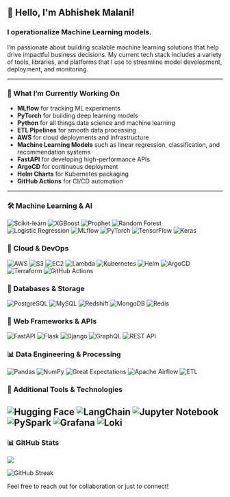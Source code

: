 ## 👋 Hello, I'm Abhishek Malani!
### I operationalize Machine Learning models.

I’m passionate about building scalable machine learning solutions that help drive impactful business decisions. My current tech stack includes a variety of tools, libraries, and platforms that I use to streamline model development, deployment, and monitoring.

---

### 🔭 What I’m Currently Working On
- **MLflow** for tracking ML experiments
- **PyTorch** for building deep learning models
- **Python** for all things data science and machine learning
- **ETL Pipelines** for smooth data processing
- **AWS** for cloud deployments and infrastructure
- **Machine Learning Models** such as linear regression, classification, and recommendation systems
- **FastAPI** for developing high-performance APIs
- **ArgoCD** for continuous deployment
- **Helm Charts** for Kubernetes packaging
- **GitHub Actions** for CI/CD automation

---

### 🛠️ Machine Learning & AI

![Scikit-learn](https://img.shields.io/badge/Scikit--learn-%23F7931E.svg?style=for-the-badge&logo=scikitlearn&logoColor=white)
![XGBoost](https://img.shields.io/badge/XGBoost-%23AA0000.svg?style=for-the-badge&logo=xgboost&logoColor=white)
![Prophet](https://img.shields.io/badge/Prophet-%236965FF.svg?style=for-the-badge)
![Random Forest](https://img.shields.io/badge/Random%20Forest-%234CAF50.svg?style=for-the-badge)
![Logistic Regression](https://img.shields.io/badge/Logistic%20Regression-%230A74DA.svg?style=for-the-badge)
![MLflow](https://img.shields.io/badge/MLflow-%231e0f65.svg?style=for-the-badge&logo=mlflow&logoColor=white)
![PyTorch](https://img.shields.io/badge/PyTorch-%23EE4C2C.svg?style=for-the-badge&logo=pytorch&logoColor=white)
![TensorFlow](https://img.shields.io/badge/TensorFlow-%23FF6F00.svg?style=for-the-badge&logo=tensorflow&logoColor=white)
![Keras](https://img.shields.io/badge/Keras-%23D00000.svg?style=for-the-badge&logo=keras&logoColor=white)

### 📡 Cloud & DevOps

![AWS](https://img.shields.io/badge/AWS-%23232F3E.svg?style=for-the-badge&logo=amazon-aws&logoColor=white)
![S3](https://img.shields.io/badge/S3-%23FF9900.svg?style=for-the-badge&logo=amazons3&logoColor=white)
![EC2](https://img.shields.io/badge/EC2-%23FF9900.svg?style=for-the-badge&logo=amazonec2&logoColor=white)
![Lambda](https://img.shields.io/badge/Lambda-%23FF9900.svg?style=for-the-badge&logo=awslambda&logoColor=white)
![Kubernetes](https://img.shields.io/badge/Kubernetes-%23326CE5.svg?style=for-the-badge&logo=kubernetes&logoColor=white)
![Helm](https://img.shields.io/badge/Helm-%230F1689.svg?style=for-the-badge&logo=helm&logoColor=white)
![ArgoCD](https://img.shields.io/badge/ArgoCD-%23EF7B4D.svg?style=for-the-badge&logo=argo&logoColor=white)
![Terraform](https://img.shields.io/badge/Terraform-%235835CC.svg?style=for-the-badge&logo=terraform&logoColor=white)
![GitHub Actions](https://img.shields.io/badge/GitHub%20Actions-%232671E5.svg?style=for-the-badge&logo=githubactions&logoColor=white)

### 💾 Databases & Storage

![PostgreSQL](https://img.shields.io/badge/PostgreSQL-%23336791.svg?style=for-the-badge&logo=postgresql&logoColor=white)
![MySQL](https://img.shields.io/badge/MySQL-%234479A1.svg?style=for-the-badge&logo=mysql&logoColor=white)
![Redshift](https://img.shields.io/badge/AWS%20Redshift-%23CC0000.svg?style=for-the-badge&logo=amazon-redshift&logoColor=white)
![MongoDB](https://img.shields.io/badge/MongoDB-%2347A248.svg?style=for-the-badge&logo=mongodb&logoColor=white)
![Redis](https://img.shields.io/badge/Redis-%23DC382D.svg?style=for-the-badge&logo=redis&logoColor=white)

### 🚀 Web Frameworks & APIs

![FastAPI](https://img.shields.io/badge/FastAPI-%2300C7B7.svg?style=for-the-badge&logo=fastapi&logoColor=white)
![Flask](https://img.shields.io/badge/Flask-%23000000.svg?style=for-the-badge&logo=flask&logoColor=white)
![Django](https://img.shields.io/badge/Django-%23092E20.svg?style=for-the-badge&logo=django&logoColor=white)
![GraphQL](https://img.shields.io/badge/GraphQL-%23E535AB.svg?style=for-the-badge&logo=graphql&logoColor=white)
![REST API](https://img.shields.io/badge/REST%20API-%23000000.svg?style=for-the-badge)

### 📊 Data Engineering & Processing

![Pandas](https://img.shields.io/badge/Pandas-%23150458.svg?style=for-the-badge&logo=pandas&logoColor=white)
![NumPy](https://img.shields.io/badge/NumPy-%23013243.svg?style=for-the-badge&logo=numpy&logoColor=white)
![Great Expectations](https://img.shields.io/badge/Great%20Expectations-%23FFC107.svg?style=for-the-badge&logo=dataiku&logoColor=black)
![Apache Airflow](https://img.shields.io/badge/Apache%20Airflow-%23017CEE.svg?style=for-the-badge&logo=apacheairflow&logoColor=white)
![ETL](https://img.shields.io/badge/ETL-%23008000.svg?style=for-the-badge)

### 🌟 Additional Tools & Technologies

![Hugging Face](https://img.shields.io/badge/Hugging%20Face-%23FFBF00.svg?style=for-the-badge&logo=huggingface&logoColor=white)
![LangChain](https://img.shields.io/badge/LangChain-%234B8BBE.svg?style=for-the-badge)
![Jupyter Notebook](https://img.shields.io/badge/Jupyter-%23F37626.svg?style=for-the-badge&logo=jupyter&logoColor=white)
![PySpark](https://img.shields.io/badge/PySpark-%23E25A1C.svg?style=for-the-badge&logo=apache-spark&logoColor=white)
![Grafana](https://img.shields.io/badge/Grafana-%23F46800.svg?style=for-the-badge&logo=grafana&logoColor=white)
![Loki](https://img.shields.io/badge/Loki-%2300C7B7.svg?style=for-the-badge)
---

### 📊 GitHub Stats
<picture>
  <source 
    srcset="https://github-readme-stats-dusky-one-44.vercel.app/api?username=abhishek-malani&show_icons=true&include_all_commits=true&count_private=true&theme=dark&cache_seconds=1800"
    media="(prefers-color-scheme: dark)"
  />
  <source 
    srcset="https://github-readme-stats-dusky-one-44.vercel.app/api?username=abhishek-malani&show_icons=true&include_all_commits=true&count_private=true&cache_seconds=1800"
  />
  <img src="https://github-readme-stats-dusky-one-44.vercel.app/api?username=abhishek-malani&show_icons=true&include_all_commits=true&count_private=true&cache_seconds=1800" />
</picture>

![GitHub Streak](https://streak-stats.demolab.com/?user=abhishek-malani&theme=dark-pink&hide_border=false&theme=dark)

Feel free to reach out for collaboration or just to connect!
